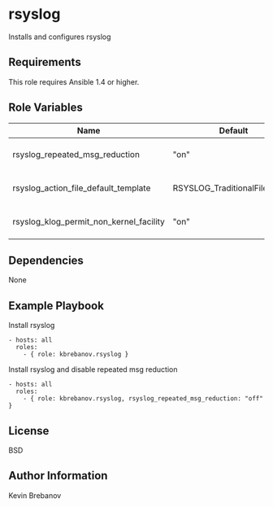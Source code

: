 rsyslog
=======

Installs and configures rsyslog

Requirements
------------

This role requires Ansible 1.4 or higher.

Role Variables
--------------

| Name                                    | Default                       | Description                                   |
|-----------------------------------------|-------------------------------|-----------------------------------------------|
| rsyslog_repeated_msg_reduction          | "on"                          | Enable/disable repeated msg redution          |
| rsyslog_action_file_default_template    | RSYSLOG_TraditionalFileFormat | Action file default template                  |
| rsyslog_klog_permit_non_kernel_facility | "on"                          | Enable/disable logging of non kernel facility |

Dependencies
------------

None

Example Playbook
----------------

Install rsyslog
```
- hosts: all
  roles:
    - { role: kbrebanov.rsyslog }
```

Install rsyslog and disable repeated msg reduction
```
- hosts: all
  roles:
    - { role: kbrebanov.rsyslog, rsyslog_repeated_msg_reduction: "off" }
```

License
-------

BSD

Author Information
------------------

Kevin Brebanov
